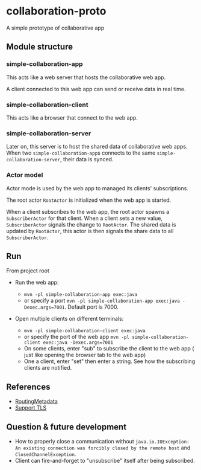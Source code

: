 # collaboration-proto
A simple prototype of collaborative app

## Module structure
### simple-collaboration-app
This acts like a web server that hosts the collaborative web app.

A client connected to this web app can send or receive data in real time.

### simple-collaboration-client
This acts like a browser that connect to the web app.

### simple-collaboration-server
Later on, this server is to host the shared data of collaborative web apps.  
When two `simple-collaboration-app`s connects to the same `simple-collaboration-server`, their data is synced.

### Actor model
Actor mode is used by the web app to managed its clients' subscriptions.

The root actor `RootActor` is initialized when the web app is started.

When a client subscribes to the web app, the root actor spawns a `SubscriberActor` for that client.
When a client sets a new value, `SubscriberActor` signals the change to `RootActor`.
The shared data is updated by `RootActor`, this actor is then signals the share data to all `SubscriberActor`.

## Run
From project root
* Run the web app: 
  * `mvn -pl simple-collaboration-app exec:java`
  * or specify a port `mvn -pl simple-collaboration-app exec:java -Dexec.args=7001`. Default port is 7000.

* Open multiple clients on different terminals:
  * `mvn -pl simple-collaboration-client exec:java`
  * or specify the port of the web app `mvn -pl simple-collaboration-client exec:java -Dexec.args=7001`
  * On some clients, enter "sub" to subscribe the client to the web app
   ( just like opening the browser tab to the web app)
  * One a client, enter "set" then enter a string. See how the subscribing clients are notified. 
## References
* [RoutingMetadata](https://github.com/rsocket/rsocket/blob/master/Extensions/Routing.md)
* [Support TLS](https://stackoverflow.com/questions/58944152/rsocket-not-working-when-secured-with-tls-server-java-lang-unsupportedoperatio)

## Question & future development
* How to properly close a communication without `java.io.IOException: An existing connection was forcibly closed by the remote host` and `ClosedChannelException`.
* Client can fire-and-forget to "unsubscribe" itself after being subscribed.
